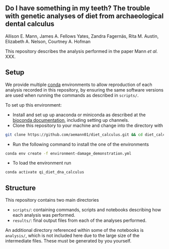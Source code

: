 ## Do I have something in my teeth? The trouble with genetic analyses of diet from archaeological dental calculus

Allison E. Mann, James A. Fellows Yates, Zandra Fagernäs, Rita M. Austin, Elizabeth A. Nelson, Courtney A. Hofman

This repository describes the analysis performed in the paper Mann _et al._ XXX.

## Setup

We provide multiple [conda](https://docs.conda.io/en/latest/) environments to allow reproduction of each analysis recorded in this repository, by ensuring the same software versions are used when running the commands as described in `scripts/`.

To set up this environment:

- Install and set up up anaconda or miniconda as described at the [bioconda documentation](https://bioconda.github.io/user/install.html), including setting up channels.
- Clone this repository to your machine and change into the directory with

```bash
git clone https://github.com/aemann01/diet_calculus.git && cd diet_calculus/
```

- Run the following command to install the one of the environments

```bash
conda env create -f environment-damage_demonstration.yml

```

- To load the environment run

```bash
conda activate qi_diet_dna_calculus
```

## Structure

This repository contains two main directories

- `scripts/`: containing commands, scripts and notebooks describing how each analysis was performed.
- `results/`: final output files from each of the analyses performed.

An additional directory referenced within some of the notebooks is `analysis/`,
which is not included here due to the large size of the intermediate files. These
must be generated by you yourself.
